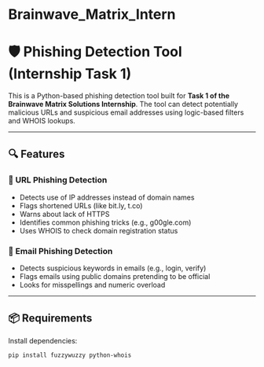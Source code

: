 # Brainwave_Matrix_Intern

# 🛡️ Phishing Detection Tool (Internship Task 1)

This is a Python-based phishing detection tool built for **Task 1 of the Brainwave Matrix Solutions Internship**. The tool can detect potentially malicious URLs and suspicious email addresses using logic-based filters and WHOIS lookups.

---

## 🔍 Features

### 🔗 URL Phishing Detection
- Detects use of IP addresses instead of domain names
- Flags shortened URLs (like bit.ly, t.co)
- Warns about lack of HTTPS
- Identifies common phishing tricks (e.g., g00gle.com)
- Uses WHOIS to check domain registration status

### 📧 Email Phishing Detection
- Detects suspicious keywords in emails (e.g., login, verify)
- Flags emails using public domains pretending to be official
- Looks for misspellings and numeric overload

---

## 📦 Requirements

Install dependencies:

```bash
pip install fuzzywuzzy python-whois
